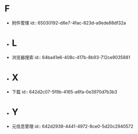 # F
- 附件管理
  id:: 65030192-d6e7-4fac-823d-a9ede88df32a
- # L
- 浏览器搜索
  id:: 64ba41e6-408c-417b-8b93-712ce9035881
- # X
- 下载
  id:: 642d2c07-5f9b-4165-a6fa-0e3970d7b3b3
- # Y
- 元信息管理
  id:: 642d2938-4441-4972-8ce0-5d20c2940572